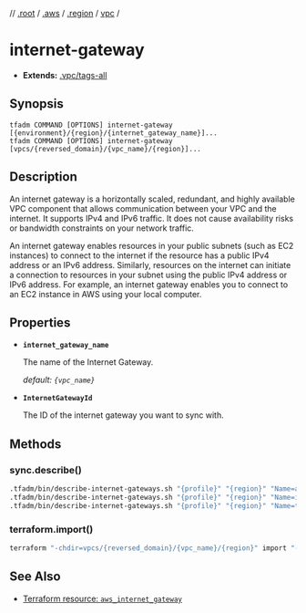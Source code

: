 // [.root] / [.aws] / [.region] / [vpc] /

# internet-gateway

- **Extends:** [.vpc/tags-all]

## Synopsis

```
tfadm COMMAND [OPTIONS] internet-gateway [{environment}/{region}/{internet_gateway_name}]...
tfadm COMMAND [OPTIONS] internet-gateway [vpcs/{reversed_domain}/{vpc_name}/{region}]...
```

## Description

An internet gateway is a horizontally scaled, redundant, and highly available VPC component that allows communication between your VPC and the internet. It supports IPv4 and IPv6 traffic. It does not cause availability risks or bandwidth constraints on your network traffic.

An internet gateway enables resources in your public subnets (such as EC2 instances) to connect to the internet if the resource has a public IPv4 address or an IPv6 address. Similarly, resources on the internet can initiate a connection to resources in your subnet using the public IPv4 address or IPv6 address. For example, an internet gateway enables you to connect to an EC2 instance in AWS using your local computer.

## Properties

- **`internet_gateway_name`**

  The name of the Internet Gateway.

  *default: `{vpc_name}`*

- **`InternetGatewayId`**

  The ID of the internet gateway you want to sync with.

## Methods

### sync.describe()

```bash
.tfadm/bin/describe-internet-gateways.sh "{profile}" "{region}" "Name=attachment.vpc-id,Values={VpcId}" "Name=tag-key,Values=Name" || \
.tfadm/bin/describe-internet-gateways.sh "{profile}" "{region}" "Name=internet-gateway-id,Values={InternetGatewayId}" "Name=tag-key,Values=Name" || \
.tfadm/bin/describe-internet-gateways.sh "{profile}" "{region}" "Name=tag:Name,Values={internet_gateway_name}"
```

### terraform.import()

```bash
terraform "-chdir=vpcs/{reversed_domain}/{vpc_name}/{region}" import "-input=false" "aws_internet_gateway.this" "{InternetGatewayId}"
```

## See Also

- [Terraform resource: `aws_internet_gateway`](https://registry.terraform.io/providers/hashicorp/aws/latest/docs/resources/internet_gateway)

[.aws]: ../../../.tfadm/resources/README.md
[.region]: ../../../.tfadm/resources/.region.md
[.root]: ../../../../.tfadm/resources/README.md
[.vpc/tags-all]: .vpc/tags-all.md
[vpc]: vpc.md
